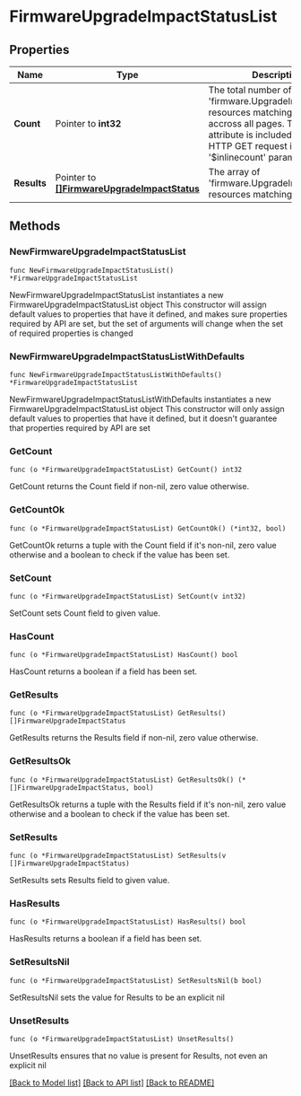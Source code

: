 # FirmwareUpgradeImpactStatusList

## Properties

Name | Type | Description | Notes
------------ | ------------- | ------------- | -------------
**Count** | Pointer to **int32** | The total number of &#39;firmware.UpgradeImpactStatus&#39; resources matching the request, accross all pages. The &#39;Count&#39; attribute is included when the HTTP GET request includes the &#39;$inlinecount&#39; parameter. | [optional] 
**Results** | Pointer to [**[]FirmwareUpgradeImpactStatus**](FirmwareUpgradeImpactStatus.md) | The array of &#39;firmware.UpgradeImpactStatus&#39; resources matching the request. | [optional] 

## Methods

### NewFirmwareUpgradeImpactStatusList

`func NewFirmwareUpgradeImpactStatusList() *FirmwareUpgradeImpactStatusList`

NewFirmwareUpgradeImpactStatusList instantiates a new FirmwareUpgradeImpactStatusList object
This constructor will assign default values to properties that have it defined,
and makes sure properties required by API are set, but the set of arguments
will change when the set of required properties is changed

### NewFirmwareUpgradeImpactStatusListWithDefaults

`func NewFirmwareUpgradeImpactStatusListWithDefaults() *FirmwareUpgradeImpactStatusList`

NewFirmwareUpgradeImpactStatusListWithDefaults instantiates a new FirmwareUpgradeImpactStatusList object
This constructor will only assign default values to properties that have it defined,
but it doesn't guarantee that properties required by API are set

### GetCount

`func (o *FirmwareUpgradeImpactStatusList) GetCount() int32`

GetCount returns the Count field if non-nil, zero value otherwise.

### GetCountOk

`func (o *FirmwareUpgradeImpactStatusList) GetCountOk() (*int32, bool)`

GetCountOk returns a tuple with the Count field if it's non-nil, zero value otherwise
and a boolean to check if the value has been set.

### SetCount

`func (o *FirmwareUpgradeImpactStatusList) SetCount(v int32)`

SetCount sets Count field to given value.

### HasCount

`func (o *FirmwareUpgradeImpactStatusList) HasCount() bool`

HasCount returns a boolean if a field has been set.

### GetResults

`func (o *FirmwareUpgradeImpactStatusList) GetResults() []FirmwareUpgradeImpactStatus`

GetResults returns the Results field if non-nil, zero value otherwise.

### GetResultsOk

`func (o *FirmwareUpgradeImpactStatusList) GetResultsOk() (*[]FirmwareUpgradeImpactStatus, bool)`

GetResultsOk returns a tuple with the Results field if it's non-nil, zero value otherwise
and a boolean to check if the value has been set.

### SetResults

`func (o *FirmwareUpgradeImpactStatusList) SetResults(v []FirmwareUpgradeImpactStatus)`

SetResults sets Results field to given value.

### HasResults

`func (o *FirmwareUpgradeImpactStatusList) HasResults() bool`

HasResults returns a boolean if a field has been set.

### SetResultsNil

`func (o *FirmwareUpgradeImpactStatusList) SetResultsNil(b bool)`

 SetResultsNil sets the value for Results to be an explicit nil

### UnsetResults
`func (o *FirmwareUpgradeImpactStatusList) UnsetResults()`

UnsetResults ensures that no value is present for Results, not even an explicit nil

[[Back to Model list]](../README.md#documentation-for-models) [[Back to API list]](../README.md#documentation-for-api-endpoints) [[Back to README]](../README.md)


